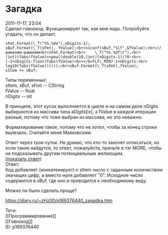 Загадка
========

   
 2011-11-17, 23:04   
  Сделал говнокод. Функционирует так, как мне надо. Попробуйте угадать, что он делает.   
   
 
```
sFmt.Format(\_T("%%.%de"),nDigits-1);  
sBuf.Format(\_T(sFmt), fValue);<br>sscanf(sBuf,"%lf",&fValue);<br>// шаманим-шаманим<br>sFmt.Format(<br>	\_T("%%.%df\t"),<br>		(int)(fabs(fValue)>=pow((double)10,(int)(nDigits-1))?0:<br>			(-1+nDigits-floor(fabs(fValue)<b><</b>FLT\_MIN?-1+nDigits:<br>				log10(fabs(fValue))))));<br>sBuf.Format(\_T(sFmt),fValue);  
sItem += sBuf;
```
   
   
 Типы переменных:   
 sItem, sBuf, sFmt -- CString   
 fValue -- float   
 nDigits -- int   
   
 В принципе, этот кусок выполняется в цикле и на самом деле nDigits выбираются из массива типа aDigits[ix], а fValue в каждой итерации разный, потому что тоже выбран из массива, но это неважно.   
   
 Форматирование такое, потому что не хотел, чтобы за конец строки вылезало. Считайте меня Маяковским.   
   
 Ответ через трое суток. Не думаю, что кто-то захочет отписаться, но если такие найдутся, то ответ, пожалуйста, прячьте в тэг MORE, чтобы не подсказывать другим потенциальным желающим.   
  [(показать ответ)](https://zHz00.diary.ru/p169376440.htm?index=1#linkmore169376440m1)      
 Ответ:   
 Код добавляет (конкатенирует) к sItem число с заданным количеством значащих цифр, а вместо нуля добавляет "0". Исходное число содержится в sBuf, где оно и приводится к необходимому виду.     
   
 Можно ли было сделать проще?   
    
 <https://diary.ru/~zHz00/p169376440_zagadka.htm>   
   
 Теги:   
 [[Программирование]]   
 [[Говнокод]]   
 ID: p169376440